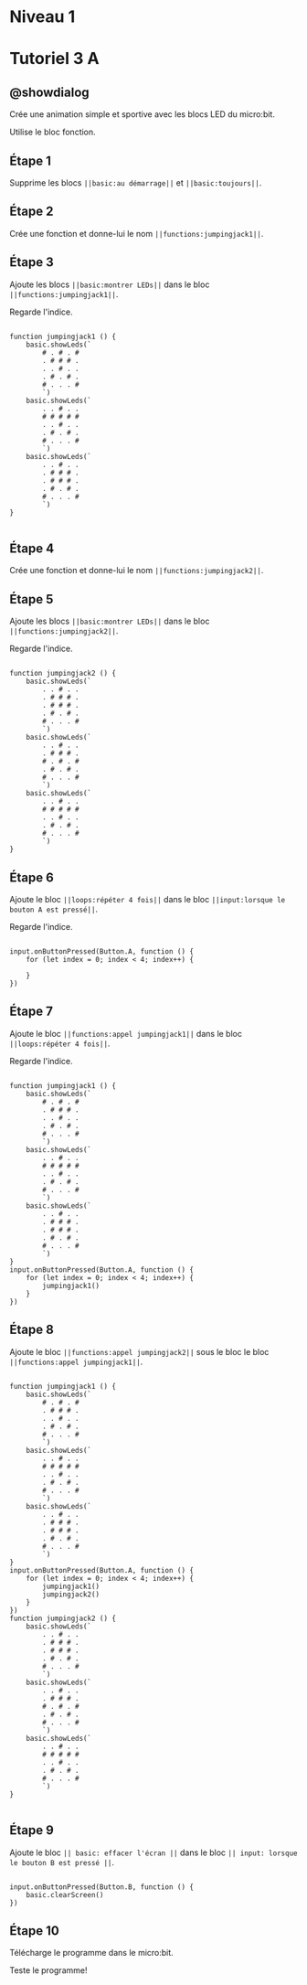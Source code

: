 # Niveau 1

# Tutoriel 3 A

## @showdialog

Crée une animation simple et sportive avec les blocs LED du micro:bit. 

Utilise le bloc fonction.

## Étape 1

Supprime les blocs ``||basic:au démarrage||`` et ``||basic:toujours||``.

## Étape 2

Crée une fonction et donne-lui le nom ``||functions:jumpingjack1||``.

## Étape 3

Ajoute les blocs ``||basic:montrer LEDs||`` dans le bloc ``||functions:jumpingjack1||``.

Regarde l'indice.

```blocks

function jumpingjack1 () {
    basic.showLeds(`
        # . # . #
        . # # # .
        . . # . .
        . # . # .
        # . . . #
        `)
    basic.showLeds(`
        . . # . .
        # # # # #
        . . # . .
        . # . # .
        # . . . #
        `)
    basic.showLeds(`
        . . # . .
        . # # # .
        . # # # .
        . # . # .
        # . . . #
        `)
}


```

## Étape 4

Crée une fonction et donne-lui le nom ``||functions:jumpingjack2||``.

## Étape 5

Ajoute les blocs ``||basic:montrer LEDs||`` dans le bloc ``||functions:jumpingjack2||``.

Regarde l'indice.

```blocks

function jumpingjack2 () {
    basic.showLeds(`
        . . # . .
        . # # # .
        . # # # .
        . # . # .
        # . . . #
        `)
    basic.showLeds(`
        . . # . .
        . # # # .
        # . # . #
        . # . # .
        # . . . #
        `)
    basic.showLeds(`
        . . # . .
        # # # # #
        . . # . .
        . # . # .
        # . . . #
        `)
}

```

## Étape 6

Ajoute le bloc ``||loops:répéter 4 fois||`` dans le bloc ``||input:lorsque le bouton A est pressé||``.

Regarde l'indice.

```blocks

input.onButtonPressed(Button.A, function () {
    for (let index = 0; index < 4; index++) {
    	
    }
})

```

## Étape 7

Ajoute le bloc ``||functions:appel jumpingjack1||`` dans le bloc ``||loops:répéter 4 fois||``.

Regarde l'indice.

```blocks

function jumpingjack1 () {
    basic.showLeds(`
        # . # . #
        . # # # .
        . . # . .
        . # . # .
        # . . . #
        `)
    basic.showLeds(`
        . . # . .
        # # # # #
        . . # . .
        . # . # .
        # . . . #
        `)
    basic.showLeds(`
        . . # . .
        . # # # .
        . # # # .
        . # . # .
        # . . . #
        `)
}
input.onButtonPressed(Button.A, function () {
    for (let index = 0; index < 4; index++) {
        jumpingjack1()
    }
})

```

## Étape 8

Ajoute le bloc ``||functions:appel jumpingjack2||`` sous le bloc le bloc ``||functions:appel jumpingjack1||``.

```blocks

function jumpingjack1 () {
    basic.showLeds(`
        # . # . #
        . # # # .
        . . # . .
        . # . # .
        # . . . #
        `)
    basic.showLeds(`
        . . # . .
        # # # # #
        . . # . .
        . # . # .
        # . . . #
        `)
    basic.showLeds(`
        . . # . .
        . # # # .
        . # # # .
        . # . # .
        # . . . #
        `)
}
input.onButtonPressed(Button.A, function () {
    for (let index = 0; index < 4; index++) {
        jumpingjack1()
        jumpingjack2()
    }
})
function jumpingjack2 () {
    basic.showLeds(`
        . . # . .
        . # # # .
        . # # # .
        . # . # .
        # . . . #
        `)
    basic.showLeds(`
        . . # . .
        . # # # .
        # . # . #
        . # . # .
        # . . . #
        `)
    basic.showLeds(`
        . . # . .
        # # # # #
        . . # . .
        . # . # .
        # . . . #
        `)
}


```

## Étape 9

Ajoute le bloc ``|| basic: effacer l'écran ||`` dans le bloc ``|| input: lorsque le bouton B est pressé ||``.


```blocks

input.onButtonPressed(Button.B, function () {
    basic.clearScreen()
})

```

## Étape 10

Télécharge le programme dans le micro:bit.

Teste le programme!